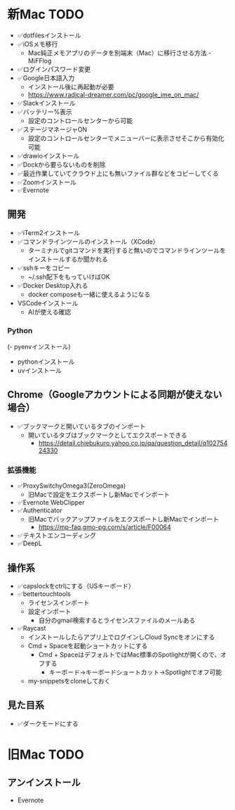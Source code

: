 # 新Mac TODO

- ✅️dotfilesインストール
- ✅️iOSメモ移行
  - Mac純正メモアプリのデータを別端末（Mac）に移行させる方法 - MiFFlog
- ✅️ログインパスワード変更
- ✅️Google日本語入力
  - インストール後に再起動が必要
  - https://www.radical-dreamer.com/pc/google_ime_on_mac/
- ✅️Slackインストール
- ✅️バッテリー%表示
  - 設定のコントロールセンターから可能
- ✅️ステージマネージャON
  - 設定のコントロールセンターでメニューバーに表示させそこから有効化可能
- ✅️drawioインストール
- ✅️Dockから要らないものを削除
- ✅️最近作業していてクラウド上にも無いファイル群などをコピーしてくる
- ✅️Zoomインストール
- ✅️Evernote

## 開発

- ✅️iTerm2インストール
- ✅️コマンドラインツールのインストール（XCode）
  - ターミナルでgitコマンドを実行すると無いのでコマンドラインツールをインストールするか聞かれる
- ✅️sshキーをコピー
  - ~/.ssh配下をもっていけばOK
- ✅️Docker Desktop入れる
  - docker composeも一緒に使えるようになる
- VSCodeインストール
  - AIが使える確認

### Python
(- pyenvインストール)
- pythonインストール
- uvインストール

## Chrome（Googleアカウントによる同期が使えない場合）
- ✅️ブックマークと開いているタブのインポート
	- 開いているタブはブックマークとしてエクスポートできる
		- https://detail.chiebukuro.yahoo.co.jp/qa/question_detail/q10275424330
 
### 拡張機能

- ✅️ProxySwitchyOmega3(ZeroOmega)
  - 旧Macで設定をエクスポートし新Macでインポート
- ✅️Evernote WebClipper
- ✅️Authenticator
  - 旧Macでバックアップファイルをエクスポートし新Macでインポート
    - https://mp-faq.gmo-pg.com/s/article/F00064
- ✅️テキストエンコーディング
- ✅️DeepL



## 操作系

- ✅️capslockをctrlにする（USキーボード）
- ✅️bettertouchtools
	- ライセンスインポート
	- 設定インポート
		- 自分のgmail検索するとライセンスファイルのメールある
- ✅️Raycast
	- インストールしたらアプリ上でログインしCloud Syncをオンにする
	- Cmd + Spaceを起動ショートカットにする
		- Cmd + SpaceはデフォルトではMac標準のSpotlightが開くので、オフする
			- キーボード→キーボードショートカット→Spotlightでオフ可能
	- my-snippetsをcloneしておく


## 見た目系
- ✅️ダークモードにする

# 旧Mac TODO

## アンインストール

- Evernote
